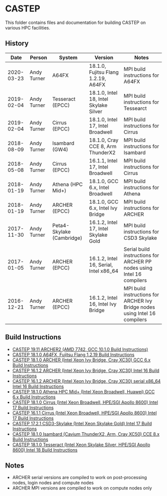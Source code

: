 CASTEP
======

This folder contains files and documentation for building CASTEP on various HPC facilities.

History
-------

Date | Person | System | Version | Notes
---- | -------|--------|---------|------
2020-03-23 | Andy Turner | A64FX | 18.1.0, Fujitsu Flang 1.2.19, A64FX | MPI build instructions for A64FX
2019-02-04 | Andy Turner | Tesseract (EPCC) | 18.1.0, Intel 18, Intel Skylake Silver | MPI build instructions for Tessearct
2019-02-04 | Andy Turner | Cirrus (EPCC) | 18.1.0, Intel 17, Intel Broadwell | MPI build instructions for Cirrus
2018-08-09 | Andy Turner | Isambard (GW4) | 18.1.0, Cray CCE 8, Arm ThunderX2 | MPI build instructions for Isambard
2018-05-08 | Andy Turner | Cirrus (EPCC) | 16.1.1, Intel 17, Intel Broadwell | MPI build instructions for Cirrus
2018-01-19 | Andy Turner | Athena (HPC Mid+) | 18.1.0, GCC 6.x, Intel Broadwell | MPI build instructions for Athena
2018-01-19 | Andy Turner | ARCHER (EPCC) | 18.1.0, GCC 6.x, Intel Ivy Bridge | MPI build instructions for ARCHER
2017-11-30 | Andy Turner | Peta4-Skylake (Cambridge) | 16.1.2, Intel 17, Intel Skylake Gold | MPI build instructions for CSD3 Skylake
2017-01-05 | Andy Turner | ARCHER (EPCC) | 16.1.2, Intel 16, Serial, Intel x86_64 | Serial build instructions for ARCHER PP nodes using Intel 16 compilers
2016-12-21 | Andy Turner | ARCHER (EPCC) | 16.1.2, Intel 16, Intel Ivy Bridge | MPI build instructions for ARCHER Ivy Bridge nodes using Intel 16 compilers

Build Instructions
------------------

* [CASTEP 19.11 ARCHER2 (AMD 7742, GCC 10.1.0 Build Instructions)](ARCHER2_19.11_GCC_CrayMPT.md)
* [CASTEP 18.1.0 A64FX, Fujitsu Flang 1.2.19 Build Instructions](Fujitsu-A64fx_18.1.0_tcsds1.2.19.md)
* [CASTEP 18.1.0 ARCHER (Intel Xeon Ivy Bridge, Cray XC30) GCC 6.x Build Instructions](ARCHER_18.1.0_gcc6_CrayMPT.md)
* [CASTEP 16.1.2 ARCHER (Intel Xeon Ivy Bridge, Cray XC30) Intel 16 Build Instructions](ARCHER_16.1.2_intel16_CrayMPT.md)
* [CASTEP 16.1.2 ARCHER (Intel Xeon Ivy Bridge, Cray XC30) serial x86_64 Intel 16 Build Instructions](ARCHER_16.1.2_serial_intel16.md)
* [CASTEP 18.1.0 Athena HPC Mid+ (Intel Xeon Broadwell, Huawei) GCC 6.x Build Instructions](Athena_18.1.0_gcc6_IMPI.md)
* [CASTEP 18.1.0 Cirrus (Intel Xeon Broadwell, HPE/SGI Apollo 8600) Intel 17 Build Instructions](Cirrus_18.1.0_intel17_HPEMPT.md)
* [CASTEP 16.1.1 Cirrus (Intel Xeon Broadwell, HPE/SGI Apollo 8600) Intel 17 Build Instructions](Cirrus_16.1.1_intel17_HPEMPT.md)
* [CASTEP 17.2.1 CSD3-Skylake (Intel Xeon Skylake Gold) Intel 17 Build Instructions](CSD3Skylake_17.2.1_intel17_IMPI.md)
* [CASTEP 18.1.0 Isambard (Cavium ThunderX2, Arm, Cray XC50) CCE 8.x Build Instructions](Isambard_18.1.0_cce8_mpich3.md)
* [CASTEP 18.1.0 Tesseract (Intel Xeon Skylake Silver, HPE/SGI Apollo 8600) Intel 18 Build Instructions](Tesseract_18.1.0_intel18_IMPI.md)


Notes
-----

* ARCHER serial versions are compiled to work on post-processing nodes, login nodes and compute nodes
* ARCHER MPI versions are compiled to work on compute nodes only

